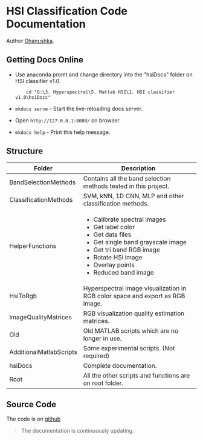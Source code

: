 # HSI Classification Code Documentation

Author [Dhanushka](http://dhanushkaliyanage.com/).

## Getting Docs Online

* Use anaconda promt and change directory into the "hsiDocs" folder on HSI classifier v1.0.

    ```
        cd "G:\3. Hyperspectral\5. Matlab HSI\1. HSI classifier v1.0\hsiDocs"
    ```

* `mkdocs serve` - Start the live-reloading docs server.

* Open ```http://127.0.0.1:8000/``` on browser.

* `mkdocs help` - Print this help message.



## Structure

| Folder | Description |
| ----------- | ----------- |
| BandSelectionMethods | Contains all the band selection methods tested in this project. |
| ClassificationMethods | SVM, kNN, 1D CNN, MLP and other classification methods. |
| HelperFunctions |<ul><li>Calibrate spectral images</li><li>Get label color</li><li>Get data files</li><li>Get single band grayscale image</li><li>Get tri band RGB image</li><li>Rotate HSi image</li><li>Overlay points</li><li>Reduced band image</li></ul>|
| HsiToRgb | Hyperspectral image visualization in RGB color space and export as RGB image. |
| ImageQualityMatrices | RGB visualization quality estimation matrices. |
| Old | Old MATLAB scripts which are no longer in use. |
| AdditionalMatlabScripts | Some experimental scripts. (Not required) |
| hsiDocs | Complete documentation. |
| Root | All the other scripts and functions are on root folder. |


## Source Code
The code is on [github](https://github.com/TTUDhanushka/HsiClassifier.git)


> The documentation is continuously updating.

